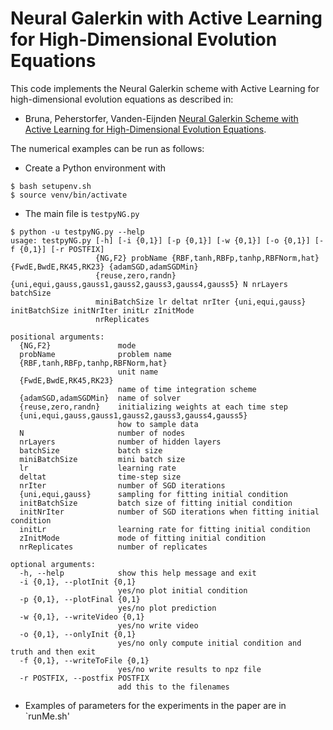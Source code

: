 # Neural Galerkin with Active Learning for High-Dimensional Evolution Equations

This code implements the Neural Galerkin scheme with Active Learning for high-dimensional evolution equations as described in:

* Bruna, Peherstorfer, Vanden-Eijnden [Neural Galerkin Scheme with Active Learning for High-Dimensional Evolution Equations](tbd).

The numerical examples can be run as follows:
- Create a Python environment with

```
$ bash setupenv.sh
$ source venv/bin/activate
```

- The main file is `testpyNG.py`

```
$ python -u testpyNG.py --help
usage: testpyNG.py [-h] [-i {0,1}] [-p {0,1}] [-w {0,1}] [-o {0,1}] [-f {0,1}] [-r POSTFIX]
                   {NG,F2} probName {RBF,tanh,RBFp,tanhp,RBFNorm,hat} {FwdE,BwdE,RK45,RK23} {adamSGD,adamSGDMin}
                   {reuse,zero,randn} {uni,equi,gauss,gauss1,gauss2,gauss3,gauss4,gauss5} N nrLayers batchSize
                   miniBatchSize lr deltat nrIter {uni,equi,gauss} initBatchSize initNrIter initLr zInitMode
                   nrReplicates

positional arguments:
  {NG,F2}               mode
  probName              problem name
  {RBF,tanh,RBFp,tanhp,RBFNorm,hat}
                        unit name
  {FwdE,BwdE,RK45,RK23}
                        name of time integration scheme
  {adamSGD,adamSGDMin}  name of solver
  {reuse,zero,randn}    initializing weights at each time step
  {uni,equi,gauss,gauss1,gauss2,gauss3,gauss4,gauss5}
                        how to sample data
  N                     number of nodes
  nrLayers              number of hidden layers
  batchSize             batch size
  miniBatchSize         mini batch size
  lr                    learning rate
  deltat                time-step size
  nrIter                number of SGD iterations
  {uni,equi,gauss}      sampling for fitting initial condition
  initBatchSize         batch size of fitting initial condition
  initNrIter            number of SGD iterations when fitting initial condition
  initLr                learning rate for fitting initial condition
  zInitMode             mode of fitting initial condition
  nrReplicates          number of replicates

optional arguments:
  -h, --help            show this help message and exit
  -i {0,1}, --plotInit {0,1}
                        yes/no plot initial condition
  -p {0,1}, --plotFinal {0,1}
                        yes/no plot prediction
  -w {0,1}, --writeVideo {0,1}
                        yes/no write video
  -o {0,1}, --onlyInit {0,1}
                        yes/no only compute initial condition and truth and then exit
  -f {0,1}, --writeToFile {0,1}
                        yes/no write results to npz file
  -r POSTFIX, --postfix POSTFIX
                        add this to the filenames
```

- Examples of parameters for the experiments in the paper are in `runMe.sh'

